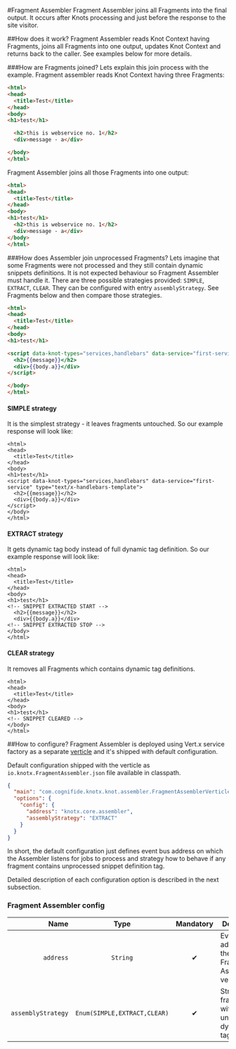 #Fragment Assembler
Fragment Assembler joins all Fragments into the final output. It occurs after Knots processing and
just before the response to the site visitor.

##How does it work?
Fragment Assembler reads Knot Context having Fragments, joins all Fragments into one output, updates 
Knot Context and returns back to the caller. See examples below for more details.

###How are Fragments joined?
Lets explain this join process with the example. Fragment assembler reads Knot Context having 
three Fragments:
```html
<html>
<head>
  <title>Test</title>
</head>
<body>
<h1>test</h1>
```
```html
  <h2>this is webservice no. 1</h2>
  <div>message - a</div>
```
```html
</body>
</html>
```
Fragment Assembler joins all those Fragments into one output:
```html
<html>
<head>
  <title>Test</title>
</head>
<body>
<h1>test</h1>
  <h2>this is webservice no. 1</h2>
  <div>message - a</div>
</body>
</html>
```
###How does Assembler join unprocessed Fragments?
Lets imagine that some Fragments were not processed and they still contain dynamic snippets definitions. 
It is not expected behaviour so Fragment Assembler must handle it. There are three possible strategies 
provided: `SIMPLE`, `EXTRACT`, `CLEAR`. They can be configured with entry `assemblyStrategy`.
See Fragments below and then compare those strategies. 
```html
<html>
<head>
  <title>Test</title>
</head>
<body>
<h1>test</h1>
```
```html
<script data-knot-types="services,handlebars" data-service="first-service" type="text/x-handlebars-template">
  <h2>{{message}}</h2>
  <div>{{body.a}}</div>
</script>
```
```html
</body>
</html>
```
#### SIMPLE strategy
It is the simplest strategy - it leaves fragments untouched. So our example response will look like:
```
<html>
<head>
  <title>Test</title>
</head>
<body>
<h1>test</h1>
<script data-knot-types="services,handlebars" data-service="first-service" type="text/x-handlebars-template">
  <h2>{{message}}</h2>
  <div>{{body.a}}</div>
</script>
</body>
</html>
```
#### EXTRACT strategy
It gets dynamic tag body instead of full dynamic tag definition. So our example response will look like:
```
<html>
<head>
  <title>Test</title>
</head>
<body>
<h1>test</h1>
<!-- SNIPPET EXTRACTED START -->
  <h2>{{message}}</h2>
  <div>{{body.a}}</div>
<!-- SNIPPET EXTRACTED STOP -->
</body>
</html>
```
#### CLEAR strategy
It removes all Fragments which contains dynamic tag definitions.
```
<html>
<head>
  <title>Test</title>
</head>
<body>
<h1>test</h1>
<!-- SNIPPET CLEARED -->
</body>
</html>
```

##How to configure?
Fragment Assembler is deployed using Vert.x service factory as a separate [verticle](http://vertx.io/docs/apidocs/io/vertx/core/Verticle.html) and it's shipped with default configuration.

Default configuration shipped with the verticle as `io.knotx.FragmentAssembler.json` file available in classpath.
```json
{
  "main": "com.cognifide.knotx.knot.assembler.FragmentAssemblerVerticle",
  "options": {
    "config": {
      "address": "knotx.core.assembler",
      "assemblyStrategy": "EXTRACT"
    }
  }
}
```
In short, the default configuration just defines event bus address on which the Assembler listens
for jobs to process and strategy how to behave if any fragment contains unprocessed snippet definition
tag.

Detailed description of each configuration option is described in the next subsection.

### Fragment Assembler config

| Name                        | Type                                | Mandatory      | Description  |
|-------:                     |:-------:                            |:-------:       |-------|
| `address`                   | `String`                            | &#10004;       | Event bus address of the Fragment Assembler verticle. |
| `assemblyStrategy`          | `Enum(SIMPLE,EXTRACT,CLEAR)`        | &#10004;       | Strategy for fragments with unprocessed dynamic tags. |

